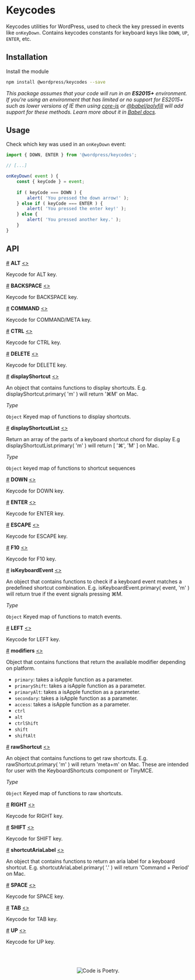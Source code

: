 # Keycodes

Keycodes utilities for WordPress, used to check the key pressed in events like `onKeyDown`. Contains keycodes constants for keyboard keys like `DOWN`, `UP`, `ENTER`, etc.

## Installation

Install the module

```bash
npm install @wordpress/keycodes --save
```

_This package assumes that your code will run in an **ES2015+** environment. If you're using an environment that has limited or no support for ES2015+ such as lower versions of IE then using [core-js](https://github.com/zloirock/core-js) or [@babel/polyfill](https://babeljs.io/docs/en/next/babel-polyfill) will add support for these methods. Learn more about it in [Babel docs](https://babeljs.io/docs/en/next/caveats)._

## Usage

Check which key was used in an `onKeyDown` event:

```js
import { DOWN, ENTER } from '@wordpress/keycodes';

// [...]

onKeyDown( event ) {
	const { keyCode } = event;
	
	if ( keyCode === DOWN ) {
		alert( 'You pressed the down arrow!' );
	} else if ( keyCode === ENTER ) {
		alert( 'You pressed the enter key!' );
	} else {
		alert( 'You pressed another key.' );
	}
}
```

## API

<!-- START TOKEN(Autogenerated API docs) -->

<a name="ALT" href="#ALT">#</a> **ALT** [\<>](src/index.js#L74-L74)

Keycode for ALT key.

<a name="BACKSPACE" href="#BACKSPACE">#</a> **BACKSPACE** [\<>](src/index.js#L30-L30)

Keycode for BACKSPACE key.

<a name="COMMAND" href="#COMMAND">#</a> **COMMAND** [\<>](src/index.js#L82-L82)

Keycode for COMMAND/META key.

<a name="CTRL" href="#CTRL">#</a> **CTRL** [\<>](src/index.js#L78-L78)

Keycode for CTRL key.

<a name="DELETE" href="#DELETE">#</a> **DELETE** [\<>](src/index.js#L66-L66)

Keycode for DELETE key.

<a name="displayShortcut" href="#displayShortcut">#</a> **displayShortcut** [\<>](src/index.js#L166-L168)

An object that contains functions to display shortcuts.
E.g. displayShortcut.primary( 'm' ) will return '⌘M' on Mac.

_Type_

`Object` Keyed map of functions to display shortcuts.

<a name="displayShortcutList" href="#displayShortcutList">#</a> **displayShortcutList** [\<>](src/index.js#L135-L158)

Return an array of the parts of a keyboard shortcut chord for display
E.g displayShortcutList.primary( 'm' ) will return [ '⌘', 'M' ] on Mac.

_Type_

`Object` keyed map of functions to shortcut sequences

<a name="DOWN" href="#DOWN">#</a> **DOWN** [\<>](src/index.js#L62-L62)

Keycode for DOWN key.

<a name="ENTER" href="#ENTER">#</a> **ENTER** [\<>](src/index.js#L38-L38)

Keycode for ENTER key.

<a name="ESCAPE" href="#ESCAPE">#</a> **ESCAPE** [\<>](src/index.js#L42-L42)

Keycode for ESCAPE key.

<a name="F10" href="#F10">#</a> **F10** [\<>](src/index.js#L70-L70)

Keycode for F10 key.

<a name="isKeyboardEvent" href="#isKeyboardEvent">#</a> **isKeyboardEvent** [\<>](src/index.js#L204-L218)

An object that contains functions to check if a keyboard event matches a
predefined shortcut combination.
E.g. isKeyboardEvent.primary( event, 'm' ) will return true if the event
signals pressing ⌘M.

_Type_

`Object` Keyed map of functions to match events.

<a name="LEFT" href="#LEFT">#</a> **LEFT** [\<>](src/index.js#L50-L50)

Keycode for LEFT key.

<a name="modifiers" href="#modifiers">#</a> **modifiers** [\<>](src/index.js#L103-L114)

Object that contains functions that return the available modifier
depending on platform.

-   `primary`: takes a isApple function as a parameter.
-   `primaryShift`: takes a isApple function as a parameter.
-   `primaryAlt`: takes a isApple function as a parameter.
-   `secondary`: takes a isApple function as a parameter.
-   `access`: takes a isApple function as a parameter.
-   `ctrl`
-   `alt`
-   `ctrlShift`
-   `shift`
-   `shiftAlt`

<a name="rawShortcut" href="#rawShortcut">#</a> **rawShortcut** [\<>](src/index.js#L123-L127)

An object that contains functions to get raw shortcuts.
E.g. rawShortcut.primary( 'm' ) will return 'meta+m' on Mac.
These are intended for user with the KeyboardShortcuts component or TinyMCE.

_Type_

`Object` Keyed map of functions to raw shortcuts.

<a name="RIGHT" href="#RIGHT">#</a> **RIGHT** [\<>](src/index.js#L58-L58)

Keycode for RIGHT key.

<a name="SHIFT" href="#SHIFT">#</a> **SHIFT** [\<>](src/index.js#L86-L86)

Keycode for SHIFT key.

<a name="shortcutAriaLabel" href="#shortcutAriaLabel">#</a> **shortcutAriaLabel** [\<>](src/index.js#L174-L194)

An object that contains functions to return an aria label for a keyboard shortcut.
E.g. shortcutAriaLabel.primary( '.' ) will return 'Command + Period' on Mac.

<a name="SPACE" href="#SPACE">#</a> **SPACE** [\<>](src/index.js#L46-L46)

Keycode for SPACE key.

<a name="TAB" href="#TAB">#</a> **TAB** [\<>](src/index.js#L34-L34)

Keycode for TAB key.

<a name="UP" href="#UP">#</a> **UP** [\<>](src/index.js#L54-L54)

Keycode for UP key.


<!-- END TOKEN(Autogenerated API docs) -->

<br/><br/><p align="center"><img src="https://s.w.org/style/images/codeispoetry.png?1" alt="Code is Poetry." /></p>
